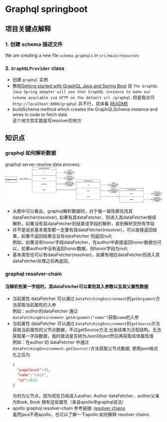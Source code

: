 # Graphql springboot

## 项目关键点解释

### 1. 创建 schema 描述文件
We are creating a new file `schema.graphqls` in `src/main/resources` 

### 2. `GraphQLProvider` class
- 创建 `graphql` 实例
- 教程[Getting started with GraphQL Java and Spring Boot](https://www.graphql-java.com/tutorials/getting-started-with-spring-boot/)
说 `The GraphQL Java Spring adapter will use that GraphQL instance to make our schema available via HTTP on the default url /graphql.`但是我访问
`http://localhost:8080/graphql` 并不行，具体看 [README](https://github.com/xichuang-chen/graphql-springboot#overview)
- buildSchema method which creates the GraphQLSchema instance and wires in code to fetch data  
 这个地方其实就是写resolver的地方


## 知识点
### graphql 如何解析数据
graphql server resolve data process:
![img.png](graphql-resolve-process.png)  

- 从图中可以看出，graphql解析数据时，对于每一属性都先找其dataFetcher(resolver), 如果有其dataFetcher，则进入其dataFetcher继续
解析，如果没有其dataFetcher则结束该字段的解析，直到解析完所有字段
- 并不是说非基本类型都一定要有其dataFetcher(resolver)，可以直接返回结果，如果不返回结果且没有dataFetcher 则返回null;  
  例如，如果没有honor字段dataFetcher，在author中直接返回honor数据也可以，如果author中没有返回honor数据，则honor字段为null;
- 基本类型也可以有dataFetcher(resolver)，如果有相应dataFetcher则进入其dataFetcher处理之后再返回。
### graphql resolver-chain
#### 当解析到某一字段时，其dataFetcher可以拿到其入参数以及其父属性数据
- 当前属性 dataFetcher 可以通过 `DataFetchingEnvironment`的`getArgument`方法获取当前属性的入参  
例如：author的dataFetcher 通过 `dataFetchingEnvironment.getArgument("name")`获取`name`的入参
- 当前属性 dataFetcher 可以通过 `DataFetchingEnvironment`的`getSource`方法获取当前属性的父节点数据，不过getSource方法
出来结果为泛型结构，无法获取某一字段数据，我的做法是先转为JsonObject然后再获取具体属性值  
例如：在author 的 dataFetcher 中通过`dataFetchingEnvironment.getSource()`方法获取父节点数据, 使用json格式化之后为  
    ```json
    {
      "pageCount":35,
      "name":"cxc2",
      "id":1024
    }
    ```  
    为何为父节点，因为现在已经进入author: Author dataFetcher，author父亲为Book, Book 拥有这些属性（来自apollo中graphql说法）
- apollo graphql resolver-chain 参考链接: [resolver chains](https://www.apollographql.com/docs/apollo-server/data/resolvers/#resolver-chains)  
虽然java不用apollo，也可以了解一下apollo 如何解释 resolver chains